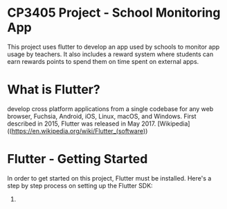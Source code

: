 # CP3405 Project - School Monitoring App

This project uses flutter to develop an app used by schools to monitor app usage by teachers. It also includes a reward system where students can earn rewards
points to spend them on time spent on external apps.

# What is Flutter?
develop cross platform applications from a single codebase for any web browser, Fuchsia, Android, iOS, Linux, macOS, and Windows. First described in 2015, Flutter was released in May 2017. [Wikipedia]((https://en.wikipedia.org/wiki/Flutter_(software))

# Flutter - Getting Started
In order to get started on this project, Flutter must be installed. Here's a step by step process on setting up the Flutter SDK:

1. 
